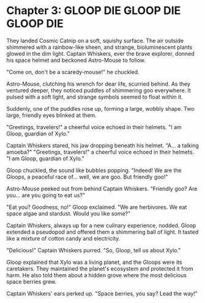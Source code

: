 # Chapter 3: GLOOP DIE GLOOP DIE GLOOP DIE

They landed Cosmic Catnip on a soft, squishy surface. The air outside shimmered with a rainbow-like sheen, and strange, bioluminescent plants glowed in the dim light. Captain Whiskers, ever the brave explorer, donned his space helmet and beckoned Astro-Mouse to follow.

"Come on, don't be a scaredy-mouse!" he chuckled.

Astro-Mouse, clutching his wrench for dear life, scurried behind. As they ventured deeper, they noticed puddles of shimmering goo everywhere. It pulsed with a soft light, and strange symbols seemed to float within it.

Suddenly, one of the puddles rose up, forming a large, wobbly shape. Two large, friendly eyes blinked at them.

"Greetings, travelers!" a cheerful voice echoed in their helmets. "I am Gloop, guardian of Xylo."

Captain Whiskers stared, his jaw dropping beneath his helmet. "A… a talking amoeba?"
"Greetings, travelers!" a cheerful voice echoed in their helmets. "I am Gloop, guardian of Xylo."

Gloop chuckled, the sound like bubbles popping. "Indeed! We are the Gloops, a peaceful race of… well, we are goo. But friendly goo!"

Astro-Mouse peeked out from behind Captain Whiskers. "Friendly goo? Are you… are you going to eat us?"

"Eat you? Goodness, no!" Gloop exclaimed. "We are herbivores. We eat space algae and stardust. Would you like some?"

Captain Whiskers, always up for a new culinary experience, nodded. Gloop extended a pseudopod and offered them a shimmering ball of light. It tasted like a mixture of cotton candy and electricity.

"Delicious!" Captain Whiskers purred. "So, Gloop, tell us about Xylo."

Gloop explained that Xylo was a living planet, and the Gloops were its caretakers. They maintained the planet's ecosystem and protected it from harm. He also told them about a hidden grove where the most delicious space berries grew.

Captain Whiskers' ears perked up. "Space berries, you say? Lead the way!"

